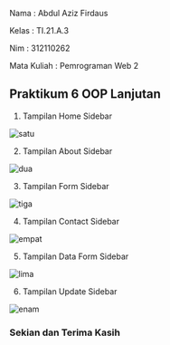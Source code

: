 Nama : Abdul Aziz Firdaus

Kelas : TI.21.A.3

Nim : 312110262

Mata Kuliah : Pemrograman Web 2

<h2> Praktikum 6 OOP Lanjutan </h2>

1. Tampilan Home Sidebar

![satu](https://user-images.githubusercontent.com/119909214/232090072-7e15715b-395f-4237-b56a-f3f4cd50bfd6.png)

2. Tampilan About Sidebar

![dua](https://user-images.githubusercontent.com/119909214/232090197-c6f762fa-3f11-4e8f-947f-ccca28646cb7.png)

3. Tampilan Form Sidebar

![tiga](https://user-images.githubusercontent.com/119909214/232090318-aad4550d-314b-4859-a204-877cf70eb308.png)

4. Tampilan Contact Sidebar

![empat](https://user-images.githubusercontent.com/119909214/232239111-2178586b-2939-4dfc-8a6a-8716bba2a01b.png)

5. Tampilan Data Form Sidebar

![lima](https://user-images.githubusercontent.com/119909214/232090597-6e2edabc-3403-4fe9-8e03-b98bfef94c58.png)

6. Tampilan Update Sidebar

![enam](https://user-images.githubusercontent.com/119909214/232090919-55d35236-91f3-4b45-9257-a5ca03594aba.png)

<h3> Sekian dan Terima Kasih </h3>
